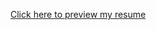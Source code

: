[Click here to preview my resume](https://github.com/XavierLeTohic/resume/blob/master/Xavier_Le_Tohic_Resume.pdf)
